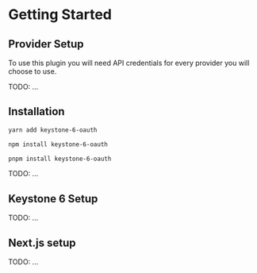 # Getting Started

## Provider Setup

To use this plugin you will need API credentials for every provider you will choose to use.

TODO: ...

## Installation

<CodeGroup>
  <CodeGroupItem title="YARN" active>

```bash
yarn add keystone-6-oauth
```

  </CodeGroupItem>

  <CodeGroupItem title="NPM">
  
```bash
npm install keystone-6-oauth
```
  </CodeGroupItem>

  <CodeGroupItem title="PNPM">

```bash
pnpm install keystone-6-oauth
```

  </CodeGroupItem>
</CodeGroup>

TODO: ...

## Keystone 6 Setup

TODO: ...

## Next.js setup

TODO: ...
